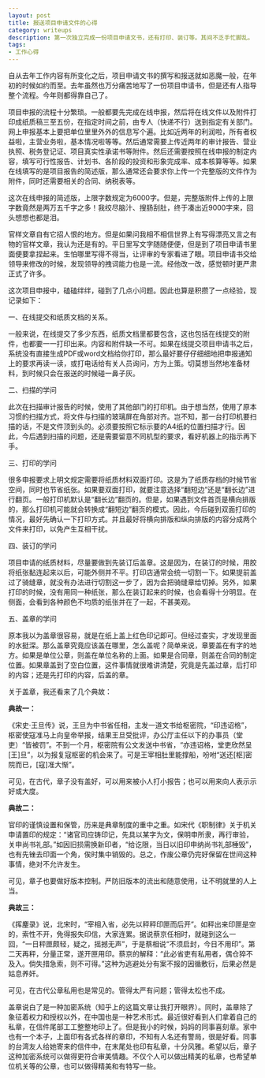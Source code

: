 ```yaml
---
layout: post
title: 报送项目申请文件的心得
category: writeups
description: 第一次独立完成一份项目申请文书，还有打印、装订等。其间不乏手忙脚乱。
tags:
- 工作心得
---
```


自从去年工作内容有所变化之后，项目申请文书的撰写和报送就如恶魔一般，在年初的时候如约而至。去年虽然也万分痛苦地写了一份项目申请书，但是还有人指导整个流程。今年则都得靠自己了。

项目申报的流程十分繁琐。一般都要先完成在线申报，然后将在线文件以及附件打印成纸质稿三至五份，在指定时间之前，由专人（快递不行）送到指定有关部门。网上申报基本上要把单位里里外外的信息写个遍。比如近两年的利润啦，所有者权益啦，主营业务啦，基本情况啦等等。然后通常需要上传近两年的审计报告、营业执照、税务登记证、项目真实性承诺书等附件。然后还需要按照在线申报的制定内容，填写可行性报告、计划书、各阶段的投资和形象完成率、成本核算等等。如果在线填写的是项目报告的简述版，那么通常还会要求你上传一个完整版的文件作为附件，同时还需要相关的合同、纳税表等。

这次在线申报的简述版，上限字数规定为6000字。但是，完整版附件上传的上限字数竟然是两万五千字之多！我绞尽脑汁、搜肠刮肚，终于凑出近9000字来，回头想想也都是泪。

官样文章自有它招人恨的地方。但是如果问我相不相信世界上有写得漂亮又言之有物的官样文章，我认为还是有的。平日里写文字随随便便，但是到了项目申请书里面便要拿捏起来。生怕哪里写得不得当，让评审的专家看进了眼。项目申请书交给领导来修改的时候，发现领导的拽词能力也是一流。经他改一改，感觉顿时更严肃正式了许多。

这次项目申报中，磕磕绊绊，碰到了几点小问题。因此也算是积攒了一点经验，现记录如下：

一、在线提交和纸质文档的关系。

一般来说，在线提交了多少东西，纸质文档里都要包含，这也包括在线提交的附件，也都要一一打印出来。内容和附件缺一不可。如果在线提交项目申请书之后，系统没有直接生成PDF或word文档给你打印，那么最好要仔仔细细地把申报通知上的要求再读一读，或打电话给有关人员询问，方为上策。切莫想当然地准备材料，到时候只会在报送的时候碰一鼻子灰。

二、扫描的学问

此次在扫描审计报告的时候，使用了其他部门的打印机。由于想当然，使用了原本习惯的扫描方式，将文件与扫描的玻璃屏在角部对齐。岂不知，那一台打印机要扫描的话，不是文件顶到头的。必须要按照它标示要的A4纸的位置扫描才行。因此，今后遇到扫描的问题，还是需要留意不同机型的要求，看好机器上的指示再下手。

三、打印的学问

很多申报要求上明文规定需要将纸质材料双面打印。这是为了纸质存档的时候节省空间，同时也节省纸张。如果要双面打印，就要注意选择“翻短边”还是“翻长边”进行翻页。一般打印机默认是“翻长边”翻页的。但是，如果遇到文件首页是横向排版的，那么打印机可能就会转换成“翻短边”翻页的模式。因此，今后碰到双面打印的情况，最好先确认一下打印方式。并且最好将横向排版和纵向排版的内容分成两个文件来打印，以免产生互相干扰。

四、装订的学问

项目申请的纸质材料，尽量要做到先装订后盖章。这是因为，在装订的时候，用胶将纸张黏连起来以后，可能外侧并不平。打印店通常会统一切割一下。如果提前盖过了骑缝章，就没有办法进行切割这一步了，因为会把骑缝章给切掉。另外，如果打印的时候，没有用同一种纸张，那么在装订起来的时候，也会看得十分明显。在侧面，会看到各种颜色不均质的纸张并在了一起，不甚美观。

五、盖章的学问

原本我以为盖章很容易，就是在纸上盖上红色印记即可。但经过查实，才发现里面的水挺深。那么盖章究竟应该盖在哪里，怎么盖呢？简单来说，章要盖在有字的地方。如果是单位公章，则盖在单位名称的上面。如果是合同章，则盖在合同的制定位置。如果章盖到了空白位置，这件事情就很难讲清楚，究竟是先盖过章，后打印的内容；还是先打印的内容，后盖的章。

关于盖章，我还看来了几个典故：

**典故一：**

《宋史·王旦传》说，王旦为中书省任相，主发一道文书给枢密院，“印违诏格”，枢密使寇准马上向皇帝举报，结果王旦受批评，办公厅主任以下的办事员（堂吏）“皆被罚”。不到一个月，枢密院有公文发送中书省，“亦违诏格，堂吏欣然呈[王]旦”，以为报复寇枢密的机会来了。可是王宰相肚里能撑船，吩咐“送还[枢]密院而已，[寇]准大惭”。

可见，在古代，章子没有盖好，可以用来被小人打小报告；也可以用来向人表示示好或大度。

**典故二：**

官印的谨慎设置和保管，历来是典章制度的重中之重。如宋代《职制律》关于机关申请置印的规定：“诸官司应铸印记，先具以某字为文，保明申所隶，再行审验，关申尚书礼部。”如因旧损需换新印者，“给讫限，当日以旧印申纳尚书礼部棰毁”，也有先锉去印面一个角，俟时集中销毁的。总之，作废公章仍完好保留在世间这种事情，绝对不允许发生。

可见，章子也要做好版本控制。严防旧版本的流出和随意使用，让不明就里的人上当。

**典故三：**

《挥麈录》说，北宋时，“宰相入省，必先以秤秤印匣而后开”。如秤出来印匣是空的，索性不开，免得报失印信，大家连累。据说蔡京任相时，就碰到这么一回，“一日秤匣颇轻，疑之，摇撼无声”，于是蔡相说“不须启封，今日不用印”。第二天再秤，分量正常，遂开匣用印。蔡京的解释：“此必省吏有私用者，偶仓猝不及入。倘失措急索，则不可得。”这种为逃避处分有案不报的因循敷衍，后果必然是姑息养奸。

可见，在古代公章私用也是常见的。管得太严有问题；管得太松也不成。

盖章说白了是一种加密系统（知乎上的这篇文章让我打开眼界）。同时，盖章除了象征着权力和授权以外，在中国也是一种艺术形式。最近很好看到人们拿着自己的私章，在信件尾部工工整整地印上了。但是我小的时候，妈妈的同事喜刻章。家中也有一个本子，上面印有各式各样的章印，不知有人名还有警局，很是好看。同事的台湾友人给她寄来的信件中，在末尾处也印有私章，十分风雅。希望以后，章子这种加密系统可以做得更符合审美情趣。不仅个人可以做出精美的私章，也希望单位机关等的公章，也可以做得精美和有特写一些。

